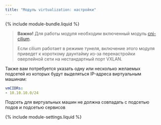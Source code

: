 ```yaml
---
title: "Модуль virtualization: настройки"
---
```


{% include module-bundle.liquid %}

> **Важно!** Для работы модуля необходим включенный модуль [cni-cilium](../021-cni-cilium/).
>
> Если cilium работает в режиме тунеля, включение этого модуля приведет к короткому даунтайму из-за перенастройки оверлейной сети на нестандартный порт VXLAN.

Также вам потребуется указать одну или несколько желаемых подсетей из которых будут выделяться IP-адреса виртуальным машинам:

```yaml
vmCIDRs:
- 10.10.10.0/24
```

Подсеть для виртуальных машин не должна совпадать с подсетью подов и подсетью сервисов

{% include module-settings.liquid %}

